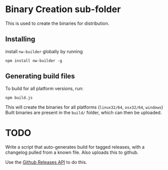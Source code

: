 # Binary Creation sub-folder

This is used to create the binaries for distribution.


## Installing

install `nw-builder` globally by running

```
npm install nw-builder -g
```

## Generating build files

To build for all platform versions, run:

```
npm build.js
```

This will create the binaries for all platforms (`linux32/64`, `osx32/64`, `windows`)
Built binaries are present in the `build/` folder, which can then be uploaded.

TODO
====

Write a script that auto-generates build for tagged releases, with a changelog pulled
from a known file. Also uploads this to github.

Use the [Github Releases API](https://developer.github.com/v3/repos/releases/) to do this.